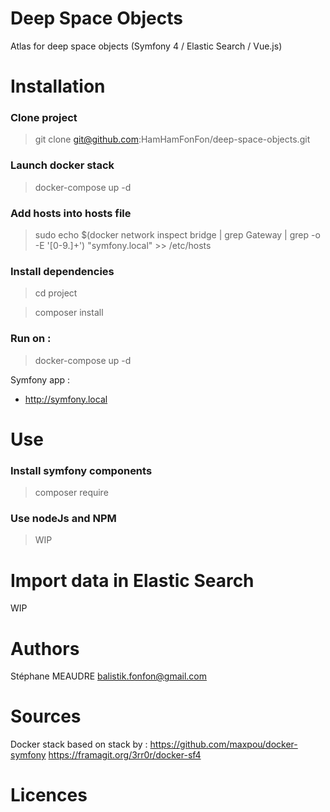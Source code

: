 # Deep Space Objects
Atlas for deep space objects (Symfony 4 / Elastic Search / Vue.js)

Installation
==
### Clone project
 > git clone git@github.com:HamHamFonFon/deep-space-objects.git
 
### Launch docker stack
 > docker-compose up -d

### Add hosts into hosts file
 > sudo echo $(docker network inspect bridge | grep Gateway | grep -o -E '[0-9\.]+') "symfony.local" >> /etc/hosts

### Install dependencies
 > cd project
 
 > composer install

### Run on :

 > docker-compose up -d

Symfony app :
 - http://symfony.local

Use
==

### Install symfony components
 > composer require <components>

### Use nodeJs and NPM
 > WIP


Import data in Elastic Search
==
WIP

Authors
==
 Stéphane MEAUDRE <balistik.fonfon@gmail.com>

Sources
=======
Docker stack based on stack by :
https://github.com/maxpou/docker-symfony
https://framagit.org/3rr0r/docker-sf4


Licences
==
